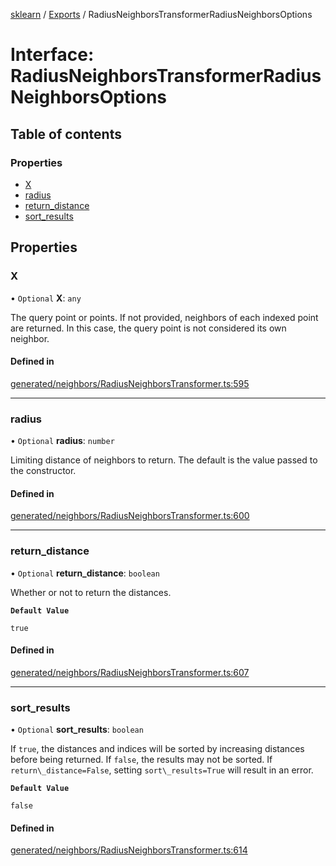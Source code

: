 [sklearn](../readme.md) / [Exports](../modules.md) / RadiusNeighborsTransformerRadiusNeighborsOptions

# Interface: RadiusNeighborsTransformerRadiusNeighborsOptions

## Table of contents

### Properties

- [X](RadiusNeighborsTransformerRadiusNeighborsOptions.md#x)
- [radius](RadiusNeighborsTransformerRadiusNeighborsOptions.md#radius)
- [return\_distance](RadiusNeighborsTransformerRadiusNeighborsOptions.md#return_distance)
- [sort\_results](RadiusNeighborsTransformerRadiusNeighborsOptions.md#sort_results)

## Properties

### X

• `Optional` **X**: `any`

The query point or points. If not provided, neighbors of each indexed point are returned. In this case, the query point is not considered its own neighbor.

#### Defined in

[generated/neighbors/RadiusNeighborsTransformer.ts:595](https://github.com/transitive-bullshit/scikit-learn-ts/blob/367336a/packages/sklearn/src/generated/neighbors/RadiusNeighborsTransformer.ts#L595)

___

### radius

• `Optional` **radius**: `number`

Limiting distance of neighbors to return. The default is the value passed to the constructor.

#### Defined in

[generated/neighbors/RadiusNeighborsTransformer.ts:600](https://github.com/transitive-bullshit/scikit-learn-ts/blob/367336a/packages/sklearn/src/generated/neighbors/RadiusNeighborsTransformer.ts#L600)

___

### return\_distance

• `Optional` **return\_distance**: `boolean`

Whether or not to return the distances.

**`Default Value`**

`true`

#### Defined in

[generated/neighbors/RadiusNeighborsTransformer.ts:607](https://github.com/transitive-bullshit/scikit-learn-ts/blob/367336a/packages/sklearn/src/generated/neighbors/RadiusNeighborsTransformer.ts#L607)

___

### sort\_results

• `Optional` **sort\_results**: `boolean`

If `true`, the distances and indices will be sorted by increasing distances before being returned. If `false`, the results may not be sorted. If `return\_distance=False`, setting `sort\_results=True` will result in an error.

**`Default Value`**

`false`

#### Defined in

[generated/neighbors/RadiusNeighborsTransformer.ts:614](https://github.com/transitive-bullshit/scikit-learn-ts/blob/367336a/packages/sklearn/src/generated/neighbors/RadiusNeighborsTransformer.ts#L614)
